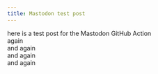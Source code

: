 ```yaml
---
title: Mastodon test post
---
```

here is a test post for the Mastodon GitHub Action  
again  
and again  
and again  
and again  
